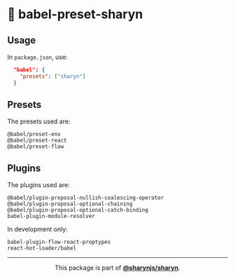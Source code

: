 # 🌹 babel-preset-sharyn

## Usage

In `package.json`, use:

```json
  "babel": {
    "presets": ["sharyn"]
  }
```

## Presets

The presets used are:

```
@babel/preset-env
@babel/preset-react
@babel/preset-flow
```

## Plugins

The plugins used are:

```
@babel/plugin-proposal-nullish-coalescing-operator
@babel/plugin-proposal-optional-chaining
@babel/plugin-proposal-optional-catch-binding
babel-plugin-module-resolver
```

In development only:

```
babel-plugin-flow-react-proptypes
react-hot-loader/babel
```

<hr />

<p align="center">
  This package is part of <a href="https://github.com/sharynjs/sharyn"><b>@sharynjs/sharyn</b></a>.
</p>
